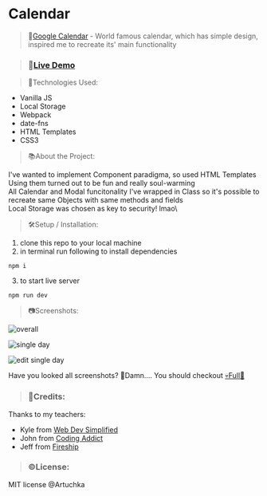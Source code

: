 # Calendar

>📛[Google Calendar](https://calendar.google.com/calendar/u/0/r) - World famous calendar, which has simple design, inspired me to recreate its' main functionality 

>### 🔗[Live Demo](https://google-event-calendar.netlify.app/)


>🧰Technologies Used: 
- Vanilla JS
- Local Storage
- Webpack
- date-fns
- HTML Templates
- CSS3

>📚About the Project:

 I've wanted to implement Component paradigma, so used HTML Templates\
 Using them turned out to be fun and really soul-warming\
 All Calendar and Modal funcitonality I've wrapped in Class so it's possible to recreate same Objects with same methods and fields \
 Local Storage was chosen as key to security! lmao\
 
>🛠️Setup / Installation: 
>
1. clone this repo to your local machine
2. in terminal run following to install dependencies
```
npm i
```

3. to start live server
```
npm run dev
```


>📷Screenshots:

![overall](https://user-images.githubusercontent.com/42734308/218513897-d537c288-3376-45ad-9fcb-533c4df9e033.png)

![single day](https://user-images.githubusercontent.com/42734308/218513948-c1e7f44e-8e94-43d4-9f96-7904d9dea1ac.png)

![edit single day](https://user-images.githubusercontent.com/42734308/218514038-2e7acc04-b2e0-47b7-8a8b-19889365dd72.png)


Have you looked all screenshots? 🤯Damn....
You should checkout [💀Full🔗](https://google-event-calendar.netlify.app/)


>### 📝Credits: 
Thanks to my teachers: 
- Kyle from [Web Dev Simplified](https://www.youtube.com/@WebDevSimplified)
- John from [Coding Addict](https://www.youtube.com/@CodingAddict)
- Jeff from [Fireship](https://www.youtube.com/@Fireship)

>### ©️License: 
MIT license @Artuchka
